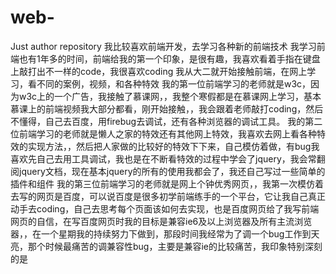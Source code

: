 # web-
Just author repository
我比较喜欢前端开发，去学习各种新的前端技术
我学习前端也有1年多的时间，前端给我的第一个印象，是很有趣，我喜欢看着手指在键盘上敲打出不一样的code，我很喜欢coding
我从大二就开始接触前端，在网上学习，看不同的案例，视频，和各种特效
我的第一位前端学习的老师就是w3c，因为w3c上的一个广告，我接触了慕课网，，我整个寒假都是在慕课网上学习，基本慕课上的前端视频我大部分都看，刚开始接触，，我会跟着老师敲打coding，然后不懂得，自己去百度，用firebug去调试，还有各种浏览器的调试工具。
我的第二位前端学习的老师就是懒人之家的特效还有其他网上特效，我喜欢去网上看各种特效的实现方法，，然后把人家做的比较好的特效下下来，自己模仿着做，有bug我喜欢先自己去用工具调试，我也是在不断看特效的过程中学会了jquery，我会常翻阅jquery文档，现在基本jquery的所有的使用我都会了，我还自己写过一些简单的插件和组件
我的第三位前端学习的老师就是网上个钟优秀网页，，我第一次模仿着去写的网页是百度，可以说百度是很多初学前端练手的一个平台，它让我自己真正动手去coding，自己去思考每个页面该如何去实现，也是百度网页给了我写前端网页的自信，在写百度网页时我的目标是兼容ie6及以上浏览器及所有主流浏览器，，在一个星期我的持续努力下做到，那段时间我经常为了调一个bug工作到天亮，那个时候最痛苦的调兼容性bug，主要是兼容ie的比较痛苦，我印象特别深刻的是
